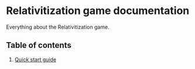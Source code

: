 # Relativitization game documentation
Everything about the Relativitization game.

## Table of contents
1. [Quick start guide](guide/quick-start-guide.md)